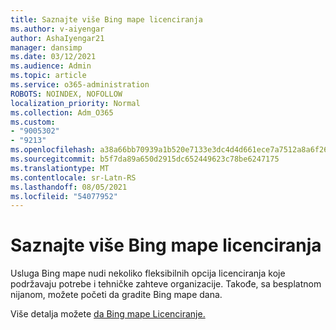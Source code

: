 ```yaml
---
title: Saznajte više Bing mape licenciranja
ms.author: v-aiyengar
author: AshaIyengar21
manager: dansimp
ms.date: 03/12/2021
ms.audience: Admin
ms.topic: article
ms.service: o365-administration
ROBOTS: NOINDEX, NOFOLLOW
localization_priority: Normal
ms.collection: Adm_O365
ms.custom:
- "9005302"
- "9213"
ms.openlocfilehash: a38a66bb70939a1b520e7133e3dc4d4d661ece7a7512a8a6f263bcc365c71165
ms.sourcegitcommit: b5f7da89a650d2915dc652449623c78be6247175
ms.translationtype: MT
ms.contentlocale: sr-Latn-RS
ms.lasthandoff: 08/05/2021
ms.locfileid: "54077952"
---
```

# <a name="learn-about-bing-maps-licensing"></a>Saznajte više Bing mape licenciranja

Usluga Bing mape nudi nekoliko fleksibilnih opcija licenciranja koje podržavaju potrebe i tehničke zahteve organizacije. Takođe, sa besplatnom nijanom, možete početi da gradite Bing mape dana.

Više detalja možete [da Bing mape Licenciranje.](https://go.microsoft.com/fwlink/?linkid=2150203)
